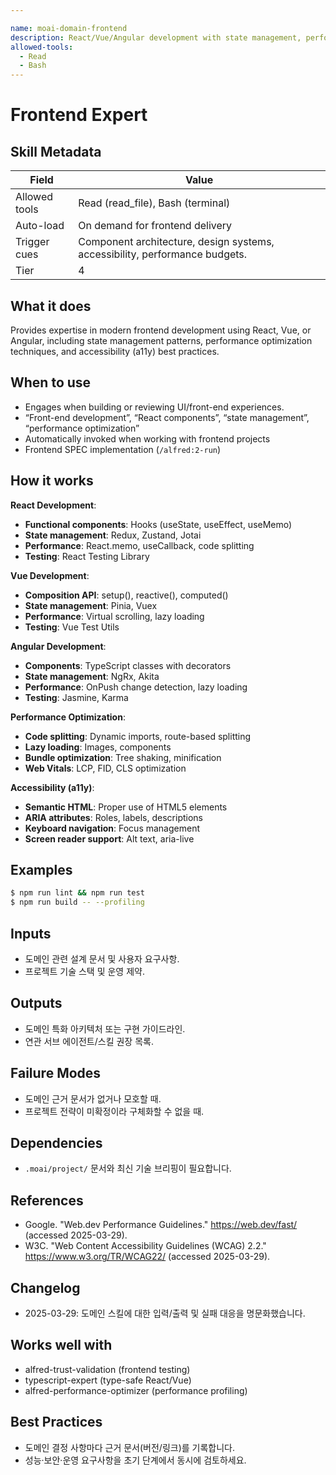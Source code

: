 ```yaml
---

name: moai-domain-frontend
description: React/Vue/Angular development with state management, performance optimization, and accessibility. Use when working on frontend interfaces scenarios.
allowed-tools:
  - Read
  - Bash
---
```


# Frontend Expert

## Skill Metadata
| Field | Value |
| ----- | ----- |
| Allowed tools | Read (read_file), Bash (terminal) |
| Auto-load | On demand for frontend delivery |
| Trigger cues | Component architecture, design systems, accessibility, performance budgets. |
| Tier | 4 |

## What it does

Provides expertise in modern frontend development using React, Vue, or Angular, including state management patterns, performance optimization techniques, and accessibility (a11y) best practices.

## When to use

- Engages when building or reviewing UI/front-end experiences.
- “Front-end development”, “React components”, “state management”, “performance optimization”
- Automatically invoked when working with frontend projects
- Frontend SPEC implementation (`/alfred:2-run`)

## How it works

**React Development**:
- **Functional components**: Hooks (useState, useEffect, useMemo)
- **State management**: Redux, Zustand, Jotai
- **Performance**: React.memo, useCallback, code splitting
- **Testing**: React Testing Library

**Vue Development**:
- **Composition API**: setup(), reactive(), computed()
- **State management**: Pinia, Vuex
- **Performance**: Virtual scrolling, lazy loading
- **Testing**: Vue Test Utils

**Angular Development**:
- **Components**: TypeScript classes with decorators
- **State management**: NgRx, Akita
- **Performance**: OnPush change detection, lazy loading
- **Testing**: Jasmine, Karma

**Performance Optimization**:
- **Code splitting**: Dynamic imports, route-based splitting
- **Lazy loading**: Images, components
- **Bundle optimization**: Tree shaking, minification
- **Web Vitals**: LCP, FID, CLS optimization

**Accessibility (a11y)**:
- **Semantic HTML**: Proper use of HTML5 elements
- **ARIA attributes**: Roles, labels, descriptions
- **Keyboard navigation**: Focus management
- **Screen reader support**: Alt text, aria-live

## Examples
```bash
$ npm run lint && npm run test
$ npm run build -- --profiling
```

## Inputs
- 도메인 관련 설계 문서 및 사용자 요구사항.
- 프로젝트 기술 스택 및 운영 제약.

## Outputs
- 도메인 특화 아키텍처 또는 구현 가이드라인.
- 연관 서브 에이전트/스킬 권장 목록.

## Failure Modes
- 도메인 근거 문서가 없거나 모호할 때.
- 프로젝트 전략이 미확정이라 구체화할 수 없을 때.

## Dependencies
- `.moai/project/` 문서와 최신 기술 브리핑이 필요합니다.

## References
- Google. "Web.dev Performance Guidelines." https://web.dev/fast/ (accessed 2025-03-29).
- W3C. "Web Content Accessibility Guidelines (WCAG) 2.2." https://www.w3.org/TR/WCAG22/ (accessed 2025-03-29).

## Changelog
- 2025-03-29: 도메인 스킬에 대한 입력/출력 및 실패 대응을 명문화했습니다.

## Works well with

- alfred-trust-validation (frontend testing)
- typescript-expert (type-safe React/Vue)
- alfred-performance-optimizer (performance profiling)

## Best Practices
- 도메인 결정 사항마다 근거 문서(버전/링크)를 기록합니다.
- 성능·보안·운영 요구사항을 초기 단계에서 동시에 검토하세요.
